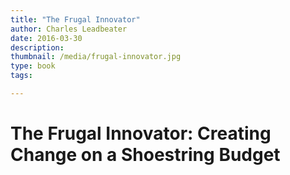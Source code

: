 ```yaml
---
title: "The Frugal Innovator"
author: Charles Leadbeater
date: 2016-03-30
description: 
thumbnail: /media/frugal-innovator.jpg
type: book
tags:

---
```


# The Frugal Innovator: Creating Change on a Shoestring Budget